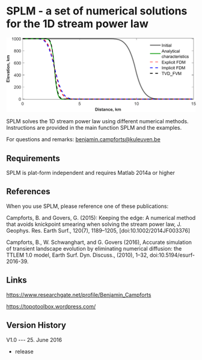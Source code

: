 # SPLM - a set of numerical solutions for the 1D stream power law 

<img src= "https://github.com/BCampforts/SPLM/blob/master/Fig_4%20RiverIncision_bis.png" align=" center" >

SPLM solves the 1D stream power law using different numerical
methods. Instructions are provided in the main function SPLM and the examples. 

 
For questions and remarks:
benjamin.campforts@kuleuven.be

## Requirements

SPLM is plat-form independent and requires Matlab 2014a or higher 

## References

When you use SPLM, please reference one of these publications:

Campforts, B. and Govers, G. (2015): Keeping the edge: A numerical method that avoids knickpoint smearing when solving the stream power law, J. Geophys. Res. Earth Surf., 120(7), 1189–1205, [doi:10.1002/2014JF003376] 

Campforts, B., W. Schwanghart, and G. Govers (2016), Accurate simulation of transient landscape evolution by eliminating numerical diffusion: the TTLEM 1.0 model, Earth Surf. Dyn. Discuss., (2010), 1–32, doi:10.5194/esurf-2016-39.

## Links
https://www.researchgate.net/profile/Benjamin_Campforts

https://topotoolbox.wordpress.com/

## Version History

V1.0 --- 25. June 2016 
- release
